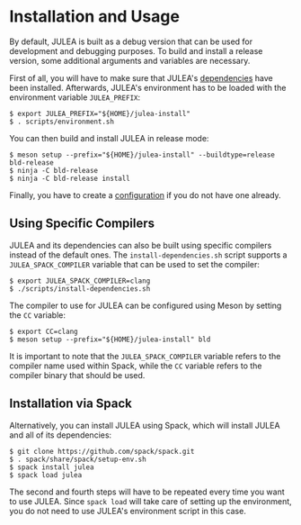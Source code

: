 # Installation and Usage

By default, JULEA is built as a debug version that can be used for development and debugging purposes.
To build and install a release version, some additional arguments and variables are necessary.

First of all, you will have to make sure that JULEA's [dependencies](dependencies.md) have been installed.
Afterwards, JULEA's environment has to be loaded with the environment variable `JULEA_PREFIX`:

```console
$ export JULEA_PREFIX="${HOME}/julea-install"
$ . scripts/environment.sh
```

You can then build and install JULEA in release mode:

```console
$ meson setup --prefix="${HOME}/julea-install" --buildtype=release bld-release
$ ninja -C bld-release
$ ninja -C bld-release install
```

Finally, you have to create a [configuration](configuration.md) if you do not have one already.

## Using Specific Compilers

JULEA and its dependencies can also be built using specific compilers instead of the default ones.
The `install-dependencies.sh` script supports a `JULEA_SPACK_COMPILER` variable that can be used to set the compiler:

```console
$ export JULEA_SPACK_COMPILER=clang
$ ./scripts/install-dependencies.sh
```

The compiler to use for JULEA can be configured using Meson by setting the `CC` variable:

```console
$ export CC=clang
$ meson setup --prefix="${HOME}/julea-install" bld
```

It is important to note that the `JULEA_SPACK_COMPILER` variable refers to the compiler name used within Spack, while the `CC` variable refers to the compiler binary that should be used.

## Installation via Spack

Alternatively, you can install JULEA using Spack, which will install JULEA and all of its dependencies:

```console
$ git clone https://github.com/spack/spack.git
$ . spack/share/spack/setup-env.sh
$ spack install julea
$ spack load julea
```

The second and fourth steps will have to be repeated every time you want to use JULEA.
Since `spack load` will take care of setting up the environment, you do not need to use JULEA's environment script in this case.
